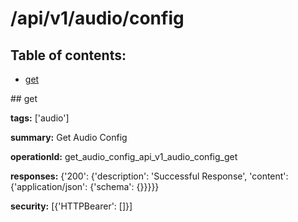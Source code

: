 # /api/v1/audio/config

## Table of contents:
- [get](#get)

<a name="get" />
## get

**tags:** ['audio']

**summary:** Get Audio Config

**operationId:** get_audio_config_api_v1_audio_config_get

**responses:** {'200': {'description': 'Successful Response', 'content': {'application/json': {'schema': {}}}}}

**security:** [{'HTTPBearer': []}]

